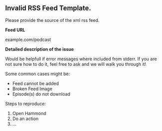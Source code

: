 ## Invalid RSS Feed Template.

Please provide the source of the xml rss feed.

**Feed URL**

example.com/podcast

**Detailed description of the issue**

Would be helpfull if error messages where included from stderr.
If you are not sure how to do it, feel free to ask and we will walk you through it!

Some common cases might be:
* Feed cannot be added
* Broken Feed Image
* Episode(s) do not download

Steps to reproduce:

1. Open Hammond
2. Do an action
3. ...

